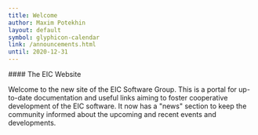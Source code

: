 ```yaml
---
title: Welcome
author: Maxim Potekhin
layout: default
symbol: glyphicon-calendar
link: /announcements.html
until: 2020-12-31
---
```

<p/>
#### The EIC Website

Welcome to the new site of the EIC Software Group. This is a portal for up-to-date documentation and useful links aiming to foster cooperative development of the EIC software. It now has a "news" section to keep the community informed about the upcoming and recent events and developments.

